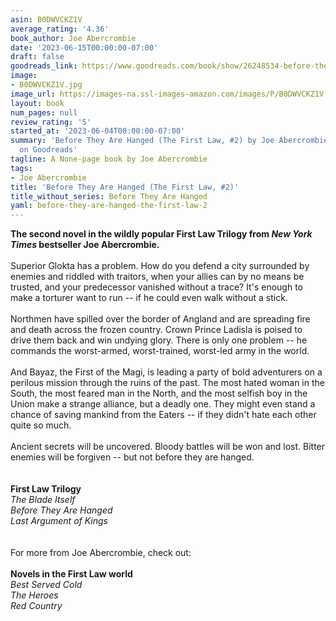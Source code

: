 ```yaml
---
asin: B0DWVCKZ1V
average_rating: '4.36'
book_author: Joe Abercrombie
date: '2023-06-15T00:00:00-07:00'
draft: false
goodreads_link: https://www.goodreads.com/book/show/26248534-before-they-are-hanged
image:
- B0DWVCKZ1V.jpg
image_url: https://images-na.ssl-images-amazon.com/images/P/B0DWVCKZ1V.01._SCLZZZZZZZ.jpg
layout: book
num_pages: null
review_rating: '5'
started_at: '2023-06-04T00:00:00-07:00'
summary: 'Before They Are Hanged (The First Law, #2) by Joe Abercrombie - rated 4.36/5
  on Goodreads'
tagline: A None-page book by Joe Abercrombie
tags:
- Joe Abercrombie
title: 'Before They Are Hanged (The First Law, #2)'
title_without_series: Before They Are Hanged
yaml: before-they-are-hanged-the-first-law-2
---
```


<b>The second novel in the wildly popular First Law Trilogy from <i>New York Times</i> bestseller Joe Abercrombie. </b><br /><br />Superior Glokta has a problem. How do you defend a city surrounded by enemies and riddled with traitors, when your allies can by no means be trusted, and your predecessor vanished without a trace? It's enough to make a torturer want to run -- if he could even walk without a stick. <br /><br /> Northmen have spilled over the border of Angland and are spreading fire and death across the frozen country. Crown Prince Ladisla is poised to drive them back and win undying glory. There is only one problem -- he commands the worst-armed, worst-trained, worst-led army in the world. <br /><br /> And Bayaz, the First of the Magi, is leading a party of bold adventurers on a perilous mission through the ruins of the past. The most hated woman in the South, the most feared man in the North, and the most selfish boy in the Union make a strange alliance, but a deadly one. They might even stand a chance of saving mankind from the Eaters -- if they didn't hate each other quite so much. <br /><br /> Ancient secrets will be uncovered. Bloody battles will be won and lost. Bitter enemies will be forgiven -- but not before they are hanged.<br /> <br /><br /><b>First Law Trilogy</b><br /><i>The Blade Itself</i><br /><i>Before They Are Hanged</i><br /><i>Last Argument of Kings</i><br /><br /><br />For more from Joe Abercrombie, check out:<br /><br /><b>Novels in the First Law world</b><br /><i>Best Served Cold</i><br /><i>The Heroes</i><br /><i>Red Country</i>